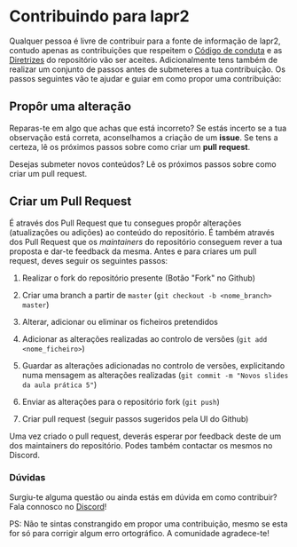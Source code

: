 # Contribuindo para lapr2



Qualquer pessoa é livre de contribuir para a fonte de informação de lapr2, contudo apenas as contribuições que respeitem o [Código de conduta](CODE_OF_CONDUCT.md) e as [Diretrizes](GUIDELINES.md) do repositório vão ser aceites. Adicionalmente tens também de realizar um conjunto de passos antes de submeteres a tua contribuição. Os passos seguintes vão te ajudar e guiar em como propor uma contribuição:



## Propôr uma alteração



Reparas-te em algo que achas que está incorreto? Se estás incerto se a tua observação está correta, aconselhamos a criação de um **issue**. Se tens a certeza, lê os próximos passos sobre como criar um **pull request**.



Desejas submeter novos conteúdos? Lê os próximos passos sobre como criar um pull request.



## Criar um Pull Request



É através dos Pull Request que tu consegues propôr alterações (atualizações ou adições) ao conteúdo do repositório. É também através dos Pull Request que os *maintainers* do repositório conseguem rever a tua proposta e dar-te feedback da mesma. Antes e para criares um pull request, deves seguir os seguintes passos:



1. Realizar o fork do repositório presente (Botão "Fork" no Github)

2. Criar uma branch a partir de `master` (`git checkout -b <nome_branch> master`)

3. Alterar, adicionar ou eliminar os ficheiros pretendidos

4. Adicionar as alterações realizadas ao controlo de versões (`git add <nome_ficheiro>`)

5. Guardar as alterações adicionadas no controlo de versões, explicitando numa mensagem as alterações realizadas (`git commit -m "Novos slides da aula prática 5"`)

6. Enviar as alterações para o repositório fork (`git push`)

7. Criar pull request (seguir passos sugeridos pela UI do Github)



Uma vez criado o pull request, deverás esperar por feedback deste de um dos maintainers do repositório. Podes também contactar os mesmos no Discord.



### Dúvidas



Surgiu-te alguma questão ou ainda estás em dúvida em como contribuir? Fala connosco no [Discord](https://discord.gg/UetVhYx)!



PS: Não te sintas constrangido em propor uma contribuição, mesmo se esta for só para corrigir algum erro ortográfico. A comunidade agradece-te!

